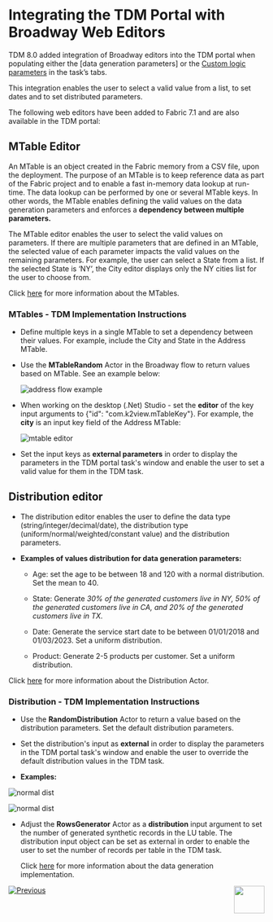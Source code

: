# Integrating the TDM Portal with Broadway Web Editors

TDM 8.0 added integration of Broadway editors into the TDM portal when populating either the [data generation parameters] or the [Custom logic parameters](/articles/TDM/tdm_implementation/11_tdm_implementation_using_generic_flows.md#step-7---optional---build-broadway-flows-for-the-custom-logic--selection-method) in the task’s tabs.

This integration enables the user to select a valid value from a list, to set dates and to set distributed parameters. 

The following web editors have been added to Fabric 7.1 and are also available in the TDM portal:

## MTable Editor

An MTable is an object created in the Fabric memory from a CSV file, upon the deployment. The purpose of an MTable is to keep reference data as part of the Fabric project and to enable a fast in-memory data lookup at run-time. The data lookup can be performed by one or several MTable keys. In other words, the MTable enables defining the valid values on the data generation parameters and enforces a **dependency between multiple parameters.**

The MTable editor enables the user to select the valid values on parameters. If there are multiple parameters that are defined in an MTable, the selected value of each parameter impacts the valid values on the remaining parameters. For example, the user can select a State from a list. If the selected State is ‘NY’, the City editor displays only the NY cities list for the user to choose from.

Click [here](/articles/19_Broadway/actors/09_MTable_actors.md) for more information about the MTables.

### MTables - TDM Implementation Instructions

- Define multiple keys in a single MTable to set a dependency between their values. For example, include the City and State in the Address MTable.

- Use the **MTableRandom**  Actor in the Broadway flow to return values based on MTable. See an example below:

  ![address flow example](images/address_mtable_example.png)

 

- When working on the desktop (.Net) Studio - set the **editor** of the key input arguments to {"id": "com.k2view.mTableKey"}. For example, the **city** is an input key field of the Address MTable: 

  ![mtable editor](images/mtable_set_editor_key.png) 



- Set the input keys as **external parameters** in order to display the parameters in the TDM portal task's window and enable the user to set a valid value for them in the TDM task.



##   Distribution editor

- The distribution editor enables the user to define the data type (string/integer/decimal/date), the distribution type (uniform/normal/weighted/constant value) and the distribution parameters.

- **Examples of values distribution for data generation parameters:**

  - Age: set the age to be between 18 and 120 with a normal distribution. Set the mean to 40.

  - State: Generate *30% of the generated customers live in NY, 50% of the generated customers live in CA, and 20% of the generated customers live in TX.*

  - Date: Generate the service start date to be between 01/01/2018 and 01/03/2023. Set a uniform distribution.

  - Product: Generate 2-5 products per customer. Set a uniform distribution. 

Click [here](/articles/19_Broadway/actors/07a_data_generators_actors.md#randomdistribution) for more information about the Distribution Actor.

### Distribution - TDM Implementation Instructions

- Use the **RandomDistribution** Actor to return a value based on the distribution parameters. Set the default distribution parameters.
- Set the distribution's input as **external** in order to display the parameters in the TDM portal task's window and enable the user to override the default distribution values in the TDM task.

- **Examples:**

  

![normal dist](images/normal_dist_example.png)



![normal dist](images/date_dist_example.png)



- Adjust the **RowsGenerator** Actor as a **distribution** input argument to set the number of generated synthetic records in the LU table. The distribution input object can be set as external in order to enable the user to set the number of records per table in the TDM task.

  Click [here](16_tdm_data_generation_implementation.md) for more information about the data generation implementation.





[![Previous](/articles/images/Previous.png)](14_tdm_implementation_supporting_non_jdbc_data_source.md)[<img align="right" width="60" height="54" src="/articles/images/Next.png">](16_tdm_data_generation_implementation.md)
